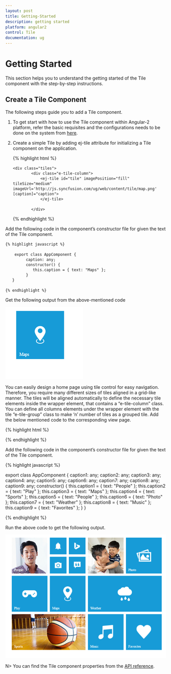 ```yaml
---
layout: post
title: Getting-Started
description: getting started
platform: angular2
control: Tile
documentation: ug
---
```


# Getting Started

This section helps you to understand the getting started of the Tile component with the step-by-step instructions.

## Create a Tile Component

The following steps guide you to add a Tile component.

1)	To get start with how to use the Tile component within Angular-2 platform, refer the basic requisites and the configurations needs to be done on the system from [here](https://help.syncfusion.com/angular-2/gettingstarted/overview).

2)	Create a simple Tile by adding ej-tile attribute for initializing a Tile component on the application. 

    {% highlight html %}

        <div class="tiles">
                <div class="e-tile-column">
                    <ej-tile id="tile" imagePosition="fill" tileSize="medium" imageUrl='http://js.syncfusion.com/ug/web/content/tile/map.png' [caption]="caption">
                    </ej-tile>
                   
                </div>
       </div>

    {% endhighlight %}
    
Add the following code in the component’s constructor file for given the text of the Tile component.

    {% highlight javascript %}

        export class AppComponent {
             caption: any;
             constructor() {
                this.caption = { text: "Maps" };
             }
       }

    {% endhighlight %}

Get the following output from the above-mentioned code

![](Getting-Started_images\getting-started-img1.png)

You can easily design a home page using tile control for easy navigation. Therefore, you require many different sizes of tiles aligned in a grid-like manner. The tiles will be aligned automatically to define the necessary tile elements inside the wrapper element, that contains a “e-tile-column” class. You can define all columns elements under the wrapper element with the tile “e-tile-group” class to make ‘n’ number of tiles as a grouped tile. Add the below mentioned code to the corresponding view page.

{% highlight html %}
    
<div class="tiles">
    <div class="cols-sample-area">
        <div id="scrollTarget">
            <div class="e-tile-group">
                <div class="e-tile-column">
                    <ej-tile id="tile1" imagePosition="fill" tileSize="medium" imageUrl='http://js.syncfusion.com/ug/web/content/tile/people_1.png' [caption]="caption1">
                    </ej-tile>
                    <div class="e-tile-small-col-2">
                        <ej-tile id="tile2" imagePosition="center" tileSize="small" imageUrl='http://js.syncfusion.com/ug/web/content/tile/alerts.png'>
                        </ej-tile>
                        <ej-tile id="tile3" imagePosition="center" tileSize="small" imageUrl='http://js.syncfusion.com/ug/web/content/tile/bing.png'>
                        </ej-tile>
                        <ej-tile id="tile4" tileSize="small" imageUrl='http://js.syncfusion.com/ug/web/content/tile/camera.png'>
                        </ej-tile>
                        <ej-tile id="tile5" tileSize="small" imagePosition="center" imageUrl='http://js.syncfusion.com/ug/web/content/tile/messages.png'>
                        </ej-tile>
                    </div>
                    <ej-tile id="tile6" tileSize="medium" imagePosition="center" imageUrl='http://js.syncfusion.com/ug/web/content/tile/games.png' [caption]="caption2">
                    </ej-tile>
                    <ej-tile id="tile7" tileSize="medium" imageUrl='http://js.syncfusion.com/ug/web/content/tile/map.png' [caption]="caption3">
                    </ej-tile>
                    <ej-tile id="tile8" tileSize="wide" imageUrl='http://js.syncfusion.com/ug/web/content/tile/sports.png' [caption]="caption4" imagePosition="fill">
                    </ej-tile>
                </div>
                <div class="e-tile-column">
                    <ej-tile id="tile9" tileSize="medium" imagePosition="fill" imageUrl='http://js.syncfusion.com/ug/web/content/tile/people_2.png' [caption]="caption5">
                    </ej-tile>
                    <ej-tile id="tile10" tileSize="medium" imagePosition="center" imageUrl='http://js.syncfusion.com/ug/web/content/tile/pictures.png' [caption]="caption6">
                    </ej-tile>
                    <ej-tile id="tile11" tileSize="wide" imagePosition="center" imageUrl='http://js.syncfusion.com/ug/web/content/tile/weather.png' [caption]="caption7">
                    </ej-tile>
                    <ej-tile id="tile12" tileSize="medium" imagePosition="center" imageUrl='http://js.syncfusion.com/ug/web/content/tile/music.png' [caption]="caption8">
                    </ej-tile>
                    <ej-tile id="tile13" tileSize="medium" imagePosition="center" imageUrl='http://js.syncfusion.com/ug/web/content/tile/favs.png' [caption]="caption9">
                    </ej-tile>
                </div>
            </div>
        </div>
    </div>
</div>
    
{% endhighlight %}

Add the following code in the component’s constructor file for given the text of the Tile component.

{% highlight javascript %}

 export class AppComponent {
    caption1: any;
    caption2: any;
    caption3: any;
    caption4: any;
    caption5: any;
    caption6: any;
    caption7: any;
    caption8: any;
    caption9: any;
    constructor() {
        this.caption1 = { text: "People" };
        this.caption2 = { text: "Play" };
        this.caption3 = { text: "Maps" };
        this.caption4 = { text: "Sports" };
        this.caption5 = { text: "People" };
        this.caption6 = { text: "Photo" };
        this.caption7 = { text: "Weather" };
        this.caption8 = { text: "Music" };
        this.caption9 = { text: "Favorites" };
    }
 }

{% endhighlight %}

Run the above code to get the following output.

![](Getting-Started_images\getting-started-img2.png)


N> You can find the Tile component properties from the [API reference](https://help.syncfusion.com/api/js/ejtile).
